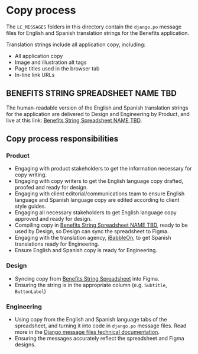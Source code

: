 # Copy process

The `LC_MESSAGES` folders in this directory contain the `django.po` message files for English and Spanish translation strings for the Benefits application.

Translation strings include all application copy, including:

- All application copy
- Image and illustration alt tags
- Page titles used in the browser tab
- In-line link URLs

## BENEFITS STRING SPREADSHEET NAME TBD

The human-readable version of the English and Spanish translation strings for the application are delivered to Design and Engineering by Product, and live at this link: [Benefits String Spreadsheet NAME TBD](https://docs.google.com/spreadsheets/d/13YZLv7wf8dAk_HnEP-KLEUurTggx8QOx9HovEW4_UjI/edit#gid=0).

## Copy process responsibilities

### Product

- Engaging with product stakeholders to get the information necessary for copy writing.
- Engaging with copy writers to get the English language copy drafted, proofed and ready for design.
- Engaging with client editorial/communications team to ensure English language and Spanish language copy are edited according to client style guides.
- Engaging all necessary stakeholders to get English language copy approved and ready for design.
- Compiling copy in [Benefits String Spreadsheet NAME TBD](https://docs.google.com/spreadsheets/d/13YZLv7wf8dAk_HnEP-KLEUurTggx8QOx9HovEW4_UjI/edit#gid=0), ready to be used by Design, so Design can sync the spreadsheet to Figma.
- Engaging with the translation agency, [iBabbleOn](https://ibabbleon.com/), to get Spanish translations ready for Engineering.
- Ensure English and Spanish copy is ready for Engineering.

### Design

- Syncing copy from [Benefits String Spreadsheet](https://docs.google.com/spreadsheets/d/13YZLv7wf8dAk_HnEP-KLEUurTggx8QOx9HovEW4_UjI/edit#gid=0) into Figma.
- Ensuring the string is in the appropriate column (e.g. `Subtitle`, `ButtonLabel`)

### Engineering

- Using copy from the English and Spanish language tabs of the spreadsheet, and turning it into code in `django.po` message files. Read more in the [Django message files technical documentation](https://docs.calitp.org/benefits/development/i18n/).
- Ensuring the messages accurately reflect the spreadsheet and Figma designs.

